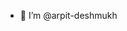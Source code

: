 - 👋  I’m @arpit-deshmukh  
<!---
arpit-deshmukh/arpit-deshmukh is a ✨ special ✨ repository because its `README.md` (this file) appears on your GitHub profile.
You can click the Preview link to take a look at your changes.
--->
